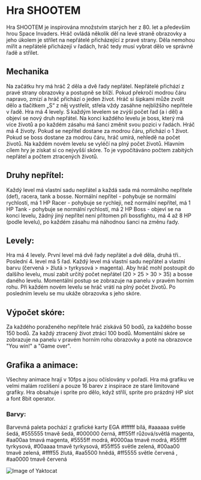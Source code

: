 # Hra SHOOTEM
Hra SHOOTEM je inspirována množstvím starých her z 80. let a především hrou Space Invaders. Hráč ovládá několik děl na levé straně obrazovky a jeho úkolem je střílet na nepřátelé přicházející z pravé strany. Děla nemohou mířit a nepřátelé přicházejí v řadách, hráč tedy musí vybrat dělo ve správné řadě a střílet.

## Mechanika
Na začátku hry má hráč 2 děla a dvě řady nepřátel. Nepřátelé přichází z pravé strany obrazovky a postupně se blíží. Pokud překročí modrou čáru napravo, zmizí a hráč přichází o jeden život.  Hráč si šipkami může zvolit dělo a tlačítkem „S“ z něj vystřelit, střela vždy zasáhne nejbližšího nepřítele v řadě.
Hra má 4 levely. S každým levelem se zvýší počet řad (a i děl) a objeví se nový druh nepřátel. Na konci každého levelu je boss, který má více životů a po každém zásahu má šanci změnit svou pozici v řadách.
Hráč má 4 životy. Pokud se nepřítel dostane za modrou čáru, přichází o 1 život. Pokud se boss dostane za modrou čáru, hráč umírá, nehledě na počet životů. Na každém novém levelu se vyléčí na plný počet životů.
Hlavním cílem hry je získat si co nejvyšší skóre. To je vypočítáváno počtem zabitých nepřátel a počtem ztracených životů.

## Druhy nepřítel:
Každý level má vlastní sadu nepřátel a každá sada má normálního nepřítele (def), racera, tank a bosse.
Normální nepřítel - pohybuje se normální rychlostí, má 1 HP
Racer - pohybuje se rychleji, než normální nepřítel, má 1 HP
Tank - pohybuje se normální rychlostí, má 2 HP
Boss - objeví se na konci levelu, žádný jiný nepřítel není přítomen při bossfightu, má 4 až 8 HP (podle levelu), po každém zásahu má náhodnou šanci na změnu řady.

## Levely:
Hra má 4 levely. První level má dvě řady nepřátel a dvě děla, druhá tři.. Poslední 4. level má 5 řad. Každý level má vlastní sadu nepřátel a vlastní barvu (červená > žlutá > tyrkysová > magenta).  Aby hráč mohl postoupit do dalšího levelu, musí zabít určitý počet nepřátel (20 > 25 > 30 > 35) a bosse daného levelu. Momentální postup se zobrazuje na panelu v pravém horním rohu.  Při každém novém levelu se hráč vrátí na plný počet životů. Po posledním levelu se mu ukáže obrazovka s jeho skóre.

## Výpočet skóre:
Za každého poraženého nepřítele hráč získává 50 bodů, za každého bosse 150 bodů. Za každý ztracený život ztrácí 100 bodů. Momentální skóre se zobrazuje na panelu v pravém horním rohu obrazovky a poté na obrazovce "You win!" a "Game over".

## Grafika a animace:
Všechny animace hrají v 10fps a jsou očíslovány v pořadí. Hra má grafiku ve velmi malám rozlišení a pouze 16 barev z inspirace ze staré limitované grafiky. Hra obsahuje i sprite pro dělo, když střílí, sprite pro prázdný HP slot a font 8bit operator.
### Barvy:
Barvevná paleta pochází z grafické karty EGA
#ffffff bílá, #aaaaaa světle šedá, #555555 tmavě šedá, #000000 černá, #ff55ff růžová/světlá magenta, #aa00aa tmavá magenta, #5555ff modrá, #0000aa tmavě modrá, #55ffff tyrkysová, #00aaaa tmavě tyrkysová, #55ff55 světle zelená, #00aa00 tmavě zelená, #ffff55 žlutá, #aa5500 hnědá, #ff5555 světle červená , #aa0000 tmavě červená


![Image of Yaktocat](https://octodex.github.com/images/yaktocat.png)
